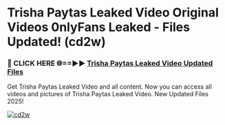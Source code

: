 # Trisha Paytas Leaked Video Original Videos 0nlyFans Leaked - Files Updated! (cd2w)

<h3>🔴 CLICK HERE 🌐==►► <a href="https://tinyurl.com/4seja8ks" rel="nofollow">Trisha Paytas Leaked Video Updated Files</a></h3>

Get Trisha Paytas Leaked Video and all content. Now you can access all videos and pictures of Trisha Paytas Leaked Video. New Updated Files 2025!

[![cd2w](https://i.imgur.com/EWjZXRe.gif)](https://tinyurl.com/4seja8ks)
